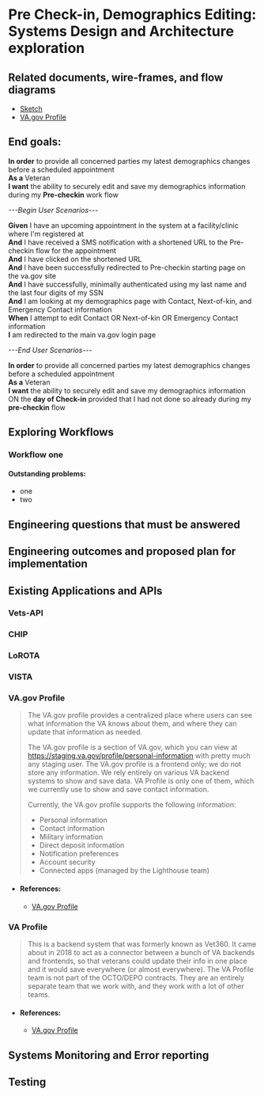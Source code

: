 
# Pre Check-in, Demographics Editing: Systems Design and Architecture exploration

## Related documents, wire-frames, and flow diagrams
* [Sketch](https://www.sketch.com/s/e79a827e-42cf-4a82-b554-874c75b5c70e)
* [VA.gov Profile](https://github.com/department-of-veterans-affairs/va.gov-team/blob/master/products/identity-personalization/profile/README.md)

## End goals:
**In order** to provide all concerned parties my latest demographics changes before a scheduled appointment  
**As a** Veteran  
**I want** the ability to securely edit and save my demographics information during my **Pre-checkin** work flow  

*---Begin User Scenarios---*  

**Given** I have an upcoming appointment in the system at a facility/clinic where I'm registered at  
**And** I have received a SMS notification with a shortened URL to the Pre-checkin flow for the appointment  
**And** I have clicked on the shortened URL  
**And** I have been successfully redirected to Pre-checkin starting page on the va.gov site  
**And** I have successfully, minimally authenticated using my last name and the last four digits of my SSN  
**And** I am looking at my demographics page with Contact, Next-of-kin, and Emergency Contact information  
**When** I attempt to edit Contact OR Next-of-kin OR Emergency Contact information  
**I** am redirected to the main va.gov login page  

*---End User Scenarios---*  

**In order** to provide all concerned parties my latest demographics changes before a scheduled appointment  
**As a** Veteran  
**I want** the ability to securely edit and save my demographics information ON the **day of Check-in** provided that I had not done so already during my **pre-checkin** flow  

## Exploring Workflows
### Workflow one
#### Outstanding problems:
* one
* two  

## Engineering questions that must be answered

## Engineering outcomes and proposed plan for implementation

## Existing Applications and APIs
### Vets-API
### CHIP
### LoROTA
### VISTA

### VA.gov Profile

> The VA.gov profile provides a centralized place where users can see what information the VA knows about them, 
> and where they can update that information as needed.
>
> The VA.gov profile is a section of VA.gov, which you can view at https://staging.va.gov/profile/personal-information 
> with pretty much any staging user. The VA.gov profile is a frontend only; we do not store any information. 
> We rely entirely on various VA backend systems to show and save data. VA Profile is only one of them, 
> which we currently use to show and save contact information.
>
> Currently, the VA.gov profile supports the following information:
>
> * Personal information
> * Contact information
> * Military information
> * Direct deposit information
> * Notification preferences
> * Account security
> * Connected apps (managed by the Lighthouse team)

- #### References:
  - [VA.gov Profile](https://github.com/department-of-veterans-affairs/va.gov-team/blob/master/products/identity-personalization/profile/README.md)

### VA Profile
> This is a backend system that was formerly known as Vet360. 
> It came about in 2018 to act as a connector between a bunch of VA backends and frontends, 
> so that veterans could update their info in one place and it would save everywhere (or almost everywhere). 
> The VA Profile team is not part of the OCTO/DEPO contracts.
> They are an entirely separate team that we work with, and they work with a lot of other teams.

- #### References:
  - [VA.gov Profile](https://github.com/department-of-veterans-affairs/va.gov-team/blob/master/products/identity-personalization/profile/README.md)


## Systems Monitoring and Error reporting

## Testing
